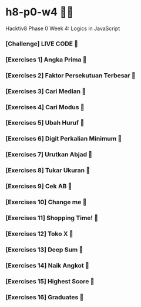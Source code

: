 # h8-p0-w4 🦊📑
Hacktiv8 Phase 0 Week 4: Logics in JavaScript

### [Challenge] LIVE CODE 💯
### [Exercises 1] Angka Prima 💯
### [Exercises 2] Faktor Persekutuan Terbesar 💯
### [Exercises 3] Cari Median 💯
### [Exercises 4] Cari Modus 💯
### [Exercises 5] Ubah Huruf 💯
### [Exercises 6] Digit Perkalian Minimum 💯
### [Exercises 7] Urutkan Abjad 💯
### [Exercises 8] Tukar Ukuran 💯
### [Exercises 9] Cek AB 💯
### [Exercises 10] Change me 💯
### [Exercises 11] Shopping Time! 💯
### [Exercises 12] Toko X 💯
### [Exercises 13] Deep Sum 💯
### [Exercises 14] Naik Angkot 💯
### [Exercises 15] Highest Score 💯
### [Exercises 16] Graduates 💯
